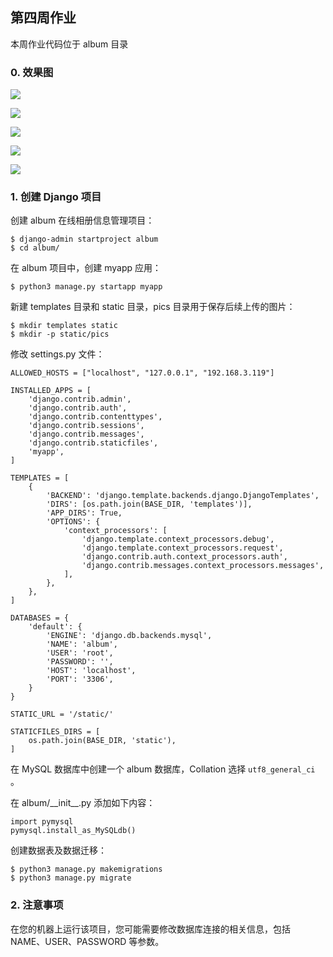 ## 第四周作业

本周作业代码位于 album 目录

### 0. 效果图

![](https://gitee.com/luhuadong/Python_Learning/raw/master/4th_week/homework/images/album_home.png)

![](https://gitee.com/luhuadong/Python_Learning/raw/master/4th_week/homework/images/album_index.png)

![](https://gitee.com/luhuadong/Python_Learning/raw/master/4th_week/homework/images/album_add.png)

![](https://gitee.com/luhuadong/Python_Learning/raw/master/4th_week/homework/images/album_update.png)

![](https://gitee.com/luhuadong/Python_Learning/raw/master/4th_week/homework/images/album_pic.png)

### 1. 创建 Django 项目

创建 album 在线相册信息管理项目：

```
$ django-admin startproject album
$ cd album/
```

在 album 项目中，创建 myapp 应用：

```
$ python3 manage.py startapp myapp
```

新建 templates 目录和 static 目录，pics 目录用于保存后续上传的图片：

```
$ mkdir templates static
$ mkdir -p static/pics
```

修改 settings.py 文件：

```
ALLOWED_HOSTS = ["localhost", "127.0.0.1", "192.168.3.119"]

INSTALLED_APPS = [
    'django.contrib.admin',
    'django.contrib.auth',
    'django.contrib.contenttypes',
    'django.contrib.sessions',
    'django.contrib.messages',
    'django.contrib.staticfiles',
    'myapp',
]

TEMPLATES = [
    {
        'BACKEND': 'django.template.backends.django.DjangoTemplates',
        'DIRS': [os.path.join(BASE_DIR, 'templates')],
        'APP_DIRS': True,
        'OPTIONS': {
            'context_processors': [
                'django.template.context_processors.debug',
                'django.template.context_processors.request',
                'django.contrib.auth.context_processors.auth',
                'django.contrib.messages.context_processors.messages',
            ],
        },
    },
]

DATABASES = {
    'default': {
        'ENGINE': 'django.db.backends.mysql',
        'NAME': 'album',
        'USER': 'root',
        'PASSWORD': '',
        'HOST': 'localhost',
        'PORT': '3306',
    }
}

STATIC_URL = '/static/'

STATICFILES_DIRS = [
    os.path.join(BASE_DIR, 'static'),
]
```

在 MySQL 数据库中创建一个 album 数据库，Collation 选择 `utf8_general_ci` 。

在 album/\_\_init\_\_.py 添加如下内容：

```
import pymysql
pymysql.install_as_MySQLdb()
```

创建数据表及数据迁移：

```
$ python3 manage.py makemigrations
$ python3 manage.py migrate
```

### 2. 注意事项

在您的机器上运行该项目，您可能需要修改数据库连接的相关信息，包括 NAME、USER、PASSWORD 等参数。